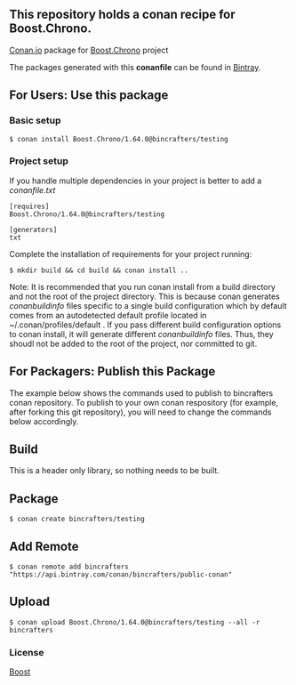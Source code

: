 ## This repository holds a conan recipe for Boost.Chrono.

[Conan.io](https://conan.io) package for [Boost.Chrono](https://github.com/Boostorg/Chrono) project

The packages generated with this **conanfile** can be found in [Bintray](https://bintray.com/bincrafters/public-conan/Boost.Chrono%3Abincrafters).

## For Users: Use this package

### Basic setup

    $ conan install Boost.Chrono/1.64.0@bincrafters/testing

### Project setup

If you handle multiple dependencies in your project is better to add a *conanfile.txt*

    [requires]
    Boost.Chrono/1.64.0@bincrafters/testing

    [generators]
    txt

Complete the installation of requirements for your project running:</small></span>

    $ mkdir build && cd build && conan install ..
	
Note: It is recommended that you run conan install from a build directory and not the root of the project directory.  This is because conan generates *conanbuildinfo* files specific to a single build configuration which by default comes from an autodetected default profile located in ~/.conan/profiles/default .  If you pass different build configuration options to conan install, it will generate different *conanbuildinfo* files.  Thus, they shoudl not be added to the root of the project, nor committed to git. 

## For Packagers: Publish this Package

The example below shows the commands used to publish to bincrafters conan repository. To publish to your own conan respository (for example, after forking this git repository), you will need to change the commands below accordingly. 

## Build  

This is a header only library, so nothing needs to be built.

## Package 

    $ conan create bincrafters/testing
	
## Add Remote

	$ conan remote add bincrafters "https://api.bintray.com/conan/bincrafters/public-conan"

## Upload

    $ conan upload Boost.Chrono/1.64.0@bincrafters/testing --all -r bincrafters

### License
[Boost](LICENSE)
